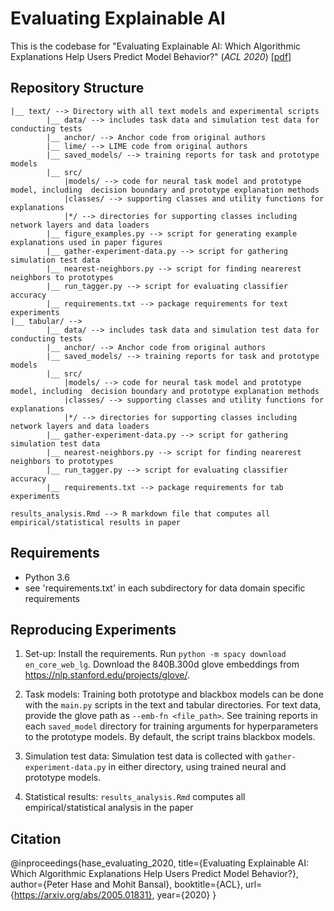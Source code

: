 # Evaluating Explainable AI
This is the codebase for "Evaluating Explainable AI: Which Algorithmic Explanations Help Users Predict Model Behavior?" (*ACL 2020*) [[pdf]](https://arxiv.org/abs/2005.01831)  

## Repository Structure

```
|__ text/ --> Directory with all text models and experimental scripts
        |__ data/ --> includes task data and simulation test data for conducting tests
        |__ anchor/ --> Anchor code from original authors
        |__ lime/ --> LIME code from original authors
        |__ saved_models/ --> training reports for task and prototype models
        |__ src/
            |models/ --> code for neural task model and prototype model, including  decision boundary and prototype explanation methods 
            |classes/ --> supporting classes and utility functions for explanations
            |*/ --> directories for supporting classes including network layers and data loaders
        |__ figure_examples.py --> script for generating example explanations used in paper figures
        |__ gather-experiment-data.py --> script for gathering simulation test data
        |__ nearest-neighbors.py --> script for finding nearerest neighbors to prototypes
        |__ run_tagger.py --> script for evaluating classifier accuracy
        |__ requirements.txt --> package requirements for text experiments       
|__ tabular/ -->
        |__ data/ --> includes task data and simulation test data for conducting tests
        |__ anchor/ --> Anchor code from original authors
        |__ saved_models/ --> training reports for task and prototype models
        |__ src/
            |models/ --> code for neural task model and prototype model, including  decision boundary and prototype explanation methods 
            |classes/ --> supporting classes and utility functions for explanations
            |*/ --> directories for supporting classes including network layers and data loaders
        |__ gather-experiment-data.py --> script for gathering simulation test data
        |__ nearest-neighbors.py --> script for finding nearerest neighbors to prototypes
        |__ run_tagger.py --> script for evaluating classifier accuracy
        |__ requirements.txt --> package requirements for tab experiments

results_analysis.Rmd --> R markdown file that computes all empirical/statistical results in paper

```

## Requirements

- Python 3.6
- see 'requirements.txt' in each subdirectory for data domain specific requirements

## Reproducing Experiments 

1. Set-up: Install the requirements. Run `python -m spacy download en_core_web_lg`. Download the 840B.300d glove embeddings from https://nlp.stanford.edu/projects/glove/. 

2. Task models: Training both prototype and blackbox models can be done with the `main.py` scripts in the text and tabular directories. For text data, provide the glove path as `--emb-fn <file_path>`. See training reports in each `saved_model` directory for training arguments for hyperparameters to the prototype models. By default, the script trains blackbox models.

3. Simulation test data: Simulation test data is collected with `gather-experiment-data.py` in either directory, using trained neural and prototype models.

4. Statistical results: `results_analysis.Rmd` computes all empirical/statistical analysis in the paper

## Citation

@inproceedings{hase_evaluating_2020,
    title={Evaluating Explainable AI: Which Algorithmic Explanations Help Users Predict Model Behavior?},
    author={Peter Hase and Mohit Bansal},
    booktitle={ACL},
    url={https://arxiv.org/abs/2005.01831},
    year={2020}
}


